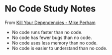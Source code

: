 No Code Study Notes
===================

From [Kill Your Dependencies - Mike Perham](http://www.mikeperham.com/2016/02/09/kill-your-dependencies/)
- No code runs faster than no code.
- No code has fewer bugs than no code.
- No code uses less memory than no code.
- No code is easier to understand than no code.
